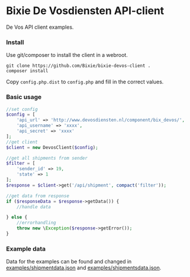 # Bixie De Vosdiensten API-client

De Vos API client examples.

### Install

Use git/composer to install the client in a webroot.

```
git clone https://github.com/Bixie/bixie-devos-client .
composer install
```

Copy `config.php.dist` to `config.php` and fill in the correct values.

### Basic usage

```php
//set config
$config = [
    'api_url' => 'http://www.devosdiensten.nl/component/bix_devos/',
    'api_username' => 'xxxx',
    'api_secret' => 'xxxx'
];
//get client
$client = new DevosClient($config);

//get all shipments from sender
$filter = [
    'sender_id' => 19,
    'state' => 1
];
$response = $client->get('/api/shipment', compact('filter'));

//get data from response
if ($responseData = $response->getData()) {
    //handle data

} else {
    //errorhandling
    throw new \Exception($response->getError());
}
```

### Example data

Data for the examples can be found and changed in [examples/shipmentdata.json](examples/shipmentdata.json) and [examples/shipmentsdata.json](examples/shipmentsdata.json).
